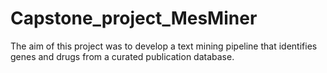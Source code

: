 # Capstone_project_MesMiner

The aim of this project was to develop a text mining pipeline that identifies genes and drugs from a curated publication database. 

